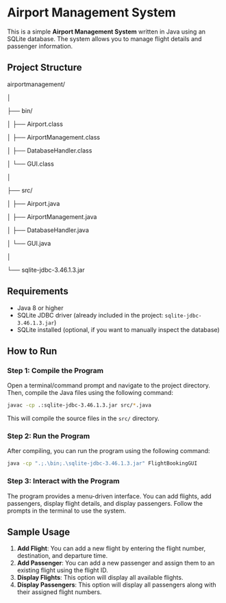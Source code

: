 # Airport Management System

This is a simple **Airport Management System** written in Java using an SQLite database. The system allows you to manage flight details and passenger information.



## Project Structure

airportmanagement/

│

├── bin/

│   ├── Airport.class

│   ├── AirportManagement.class

│   ├── DatabaseHandler.class

│   └── GUI.class

│

├── src/

│   ├── Airport.java

│   ├── AirportManagement.java

│   ├── DatabaseHandler.java

│   └── GUI.java

│

└── sqlite-jdbc-3.46.1.3.jar


## Requirements

- Java 8 or higher
- SQLite JDBC driver (already included in the project: `sqlite-jdbc-3.46.1.3.jar`)
- SQLite installed (optional, if you want to manually inspect the database)

## How to Run

### Step 1: Compile the Program

Open a terminal/command prompt and navigate to the project directory. Then, compile the Java files using the following command:

```bash
javac -cp .:sqlite-jdbc-3.46.1.3.jar src/*.java
```

This will compile the source files in the `src/` directory.

### Step 2: Run the Program

After compiling, you can run the program using the following command:

```bash
java -cp ".;.\bin;.\sqlite-jdbc-3.46.1.3.jar" FlightBookingGUI
```

### Step 3: Interact with the Program

The program provides a menu-driven interface. You can add flights, add passengers, display flight details, and display passengers. Follow the prompts in the terminal to use the system.

## Sample Usage

1. **Add Flight**: You can add a new flight by entering the flight number, destination, and departure time.
2. **Add Passenger**: You can add a new passenger and assign them to an existing flight using the flight ID.
3. **Display Flights**: This option will display all available flights.
4. **Display Passengers**: This option will display all passengers along with their assigned flight numbers.

 

